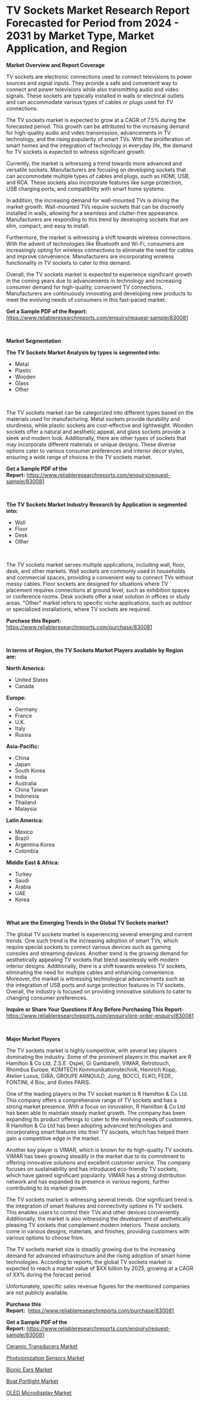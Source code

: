 <p><h1>TV Sockets Market Research Report Forecasted for Period from 2024 -  2031 by Market Type, Market Application, and Region</h1></p><p><strong>Market Overview and Report Coverage</strong></p>
<p><p>TV sockets are electronic connections used to connect televisions to power sources and signal inputs. They provide a safe and convenient way to connect and power televisions while also transmitting audio and video signals. These sockets are typically installed in walls or electrical outlets and can accommodate various types of cables or plugs used for TV connections.</p><p>The TV sockets market is expected to grow at a CAGR of 7.5% during the forecasted period. This growth can be attributed to the increasing demand for high-quality audio and video transmission, advancements in TV technology, and the rising popularity of smart TVs. With the proliferation of smart homes and the integration of technology in everyday life, the demand for TV sockets is expected to witness significant growth.</p><p>Currently, the market is witnessing a trend towards more advanced and versatile sockets. Manufacturers are focusing on developing sockets that can accommodate multiple types of cables and plugs, such as HDMI, USB, and RCA. These sockets also incorporate features like surge protection, USB charging ports, and compatibility with smart home systems.</p><p>In addition, the increasing demand for wall-mounted TVs is driving the market growth. Wall-mounted TVs require sockets that can be discreetly installed in walls, allowing for a seamless and clutter-free appearance. Manufacturers are responding to this trend by developing sockets that are slim, compact, and easy to install.</p><p>Furthermore, the market is witnessing a shift towards wireless connections. With the advent of technologies like Bluetooth and Wi-Fi, consumers are increasingly opting for wireless connections to eliminate the need for cables and improve convenience. Manufacturers are incorporating wireless functionality in TV sockets to cater to this demand.</p><p>Overall, the TV sockets market is expected to experience significant growth in the coming years due to advancements in technology and increasing consumer demand for high-quality, convenient TV connections. Manufacturers are continuously innovating and developing new products to meet the evolving needs of consumers in this fast-paced market.</p></p>
<p><strong>Get a Sample PDF of the Report:</strong> <a href="https://www.reliableresearchreports.com/enquiry/request-sample/830081">https://www.reliableresearchreports.com/enquiry/request-sample/830081</a></p>
<p>&nbsp;</p>
<p><strong>Market Segmentation</strong></p>
<p><strong>The TV Sockets Market Analysis by types is segmented into:</strong></p>
<p><ul><li>Metal</li><li>Plastic</li><li>Wooden</li><li>Glass</li><li>Other</li></ul></p>
<p>&nbsp;</p>
<p><p>The TV sockets market can be categorized into different types based on the materials used for manufacturing. Metal sockets provide durability and sturdiness, while plastic sockets are cost-effective and lightweight. Wooden sockets offer a natural and aesthetic appeal, and glass sockets provide a sleek and modern look. Additionally, there are other types of sockets that may incorporate different materials or unique designs. These diverse options cater to various consumer preferences and interior décor styles, ensuring a wide range of choices in the TV sockets market.</p></p>
<p><strong>Get a Sample PDF of the Report:</strong>&nbsp;<a href="https://www.reliableresearchreports.com/enquiry/request-sample/830081">https://www.reliableresearchreports.com/enquiry/request-sample/830081</a></p>
<p>&nbsp;</p>
<p><strong>The TV Sockets Market Industry Research by Application is segmented into:</strong></p>
<p><ul><li>Wall</li><li>Floor</li><li>Desk</li><li>Other</li></ul></p>
<p>&nbsp;</p>
<p><p>The TV sockets market serves multiple applications, including wall, floor, desk, and other markets. Wall sockets are commonly used in households and commercial spaces, providing a convenient way to connect TVs without messy cables. Floor sockets are designed for situations where TV placement requires connections at ground level, such as exhibition spaces or conference rooms. Desk sockets offer a neat solution in offices or study areas. "Other" market refers to specific niche applications, such as outdoor or specialized installations, where TV sockets are required.</p></p>
<p><strong>Purchase this Report:</strong>&nbsp; <a href="https://www.reliableresearchreports.com/purchase/830081">https://www.reliableresearchreports.com/purchase/830081</a></p>
<p>&nbsp;</p>
<p><strong>In terms of Region, the TV Sockets Market Players available by Region are:</strong></p>
<p>
    <p> <strong> North America: </strong>
        <ul>
            <li>United States</li>
            <li>Canada</li>
        </ul>
        </p> 
    <p> <strong> Europe: </strong>
        <ul>
            <li>Germany</li>
            <li>France</li>
            <li>U.K.</li>
            <li>Italy</li>
            <li>Russia</li>
        </ul>
        </p> 
    <p> <strong> Asia-Pacific: </strong>
        <ul>
            <li>China</li>
            <li>Japan</li>
            <li>South Korea</li>
            <li>India</li>
            <li>Australia</li>
            <li>China Taiwan</li>
            <li>Indonesia</li>
            <li>Thailand</li>
            <li>Malaysia</li>
        </ul>
        </p> 
    <p> <strong> Latin America: </strong>
        <ul>
            <li>Mexico</li>
            <li>Brazil</li>
            <li>Argentina Korea</li>
            <li>Colombia</li>
        </ul>
        </p> 
    <p> <strong> Middle East & Africa: </strong>
        <ul>
            <li>Turkey</li>
            <li>Saudi</li>
            <li>Arabia</li>
            <li>UAE</li>
            <li>Korea</li>
        </ul>
    </p>
    </p>
<p>&nbsp;</p>
<p><strong>What are the Emerging Trends in the Global TV Sockets market?</strong></p>
<p><p>The global TV sockets market is experiencing several emerging and current trends. One such trend is the increasing adoption of smart TVs, which require special sockets to connect various devices such as gaming consoles and streaming devices. Another trend is the growing demand for aesthetically appealing TV sockets that blend seamlessly with modern interior designs. Additionally, there is a shift towards wireless TV sockets, eliminating the need for multiple cables and enhancing convenience. Moreover, the market is witnessing technological advancements such as the integration of USB ports and surge protection features in TV sockets. Overall, the industry is focused on providing innovative solutions to cater to changing consumer preferences.</p></p>
<p><strong>Inquire or Share Your Questions If Any Before Purchasing This Report</strong>- <a href="https://www.reliableresearchreports.com/enquiry/pre-order-enquiry/830081">https://www.reliableresearchreports.com/enquiry/pre-order-enquiry/830081</a></p>
<p>&nbsp;</p>
<p><strong>Major Market Players</strong></p>
<p><p>The TV sockets market is highly competitive, with several key players dominating the industry. Some of the prominent players in this market are R Hamilton & Co Ltd, Z.S.E. Ospel, Gi Gambarelli, VIMAR, Retrotouch, Rhombus Europe, KOMTECH Kommunikationstechnik, Heinrich Kopp, Atelier Luxus, GIRA, GROUPE ARNOULD, Jung, BOCCI, ELKO, FEDE, FONTINI, 4 Box, and 6ixtes PARIS.</p><p>One of the leading players in the TV socket market is R Hamilton & Co Ltd. This company offers a comprehensive range of TV sockets and has a strong market presence. With a focus on innovation, R Hamilton & Co Ltd has been able to maintain steady market growth. The company has been expanding its product offerings to cater to the evolving needs of customers. R Hamilton & Co Ltd has been adopting advanced technologies and incorporating smart features into their TV sockets, which has helped them gain a competitive edge in the market.</p><p>Another key player is VIMAR, which is known for its high-quality TV sockets. VIMAR has been growing steadily in the market due to its commitment to offering innovative solutions and excellent customer service. The company focuses on sustainability and has introduced eco-friendly TV sockets, which have gained significant popularity. VIMAR has a strong distribution network and has expanded its presence in various regions, further contributing to its market growth.</p><p>The TV sockets market is witnessing several trends. One significant trend is the integration of smart features and connectivity options in TV sockets. This enables users to control their TVs and other devices conveniently. Additionally, the market is also witnessing the development of aesthetically pleasing TV sockets that complement modern interiors. These sockets come in various designs, materials, and finishes, providing customers with various options to choose from.</p><p>The TV sockets market size is steadily growing due to the increasing demand for advanced infrastructure and the rising adoption of smart home technologies. According to reports, the global TV sockets market is expected to reach a market value of $XX billion by 2025, growing at a CAGR of XX% during the forecast period.</p><p>Unfortunately, specific sales revenue figures for the mentioned companies are not publicly available.</p></p>
<p><strong>Purchase this Report:</strong>&nbsp;&nbsp;<a href="https://www.reliableresearchreports.com/purchase/830081">https://www.reliableresearchreports.com/purchase/830081</a></p>
<p></p>
<p><strong>Get a Sample PDF of the Report:</strong>&nbsp;<a href="https://www.reliableresearchreports.com/enquiry/request-sample/830081">https://www.reliableresearchreports.com/enquiry/request-sample/830081</a></p>
<p><p><a href="https://github.com/khayangel/Market-Research-Report-List-1/blob/main/ceramic-transducers-market.md">Ceramic Transducers Market</a></p><p><a href="https://github.com/antony131rp/Market-Research-Report-List-1/blob/main/photoionization-sensors-market.md">Photoionization Sensors Market</a></p><p><a href="https://github.com/lababdou/Market-Research-Report-List-1/blob/main/bionic-ears-market.md">Bionic Ears Market</a></p><p><a href="https://github.com/mohamedbakry57/Market-Research-Report-List-1/blob/main/boat-portlight-market.md">Boat Portlight Market</a></p><p><a href="https://github.com/bracarafogo/Market-Research-Report-List-1/blob/main/oled-microdisplay-market.md">OLED Microdisplay Market</a></p></p>